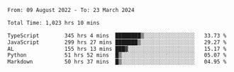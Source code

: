 
<!--START_SECTION:waka-->

```txt
From: 09 August 2022 - To: 23 March 2024

Total Time: 1,023 hrs 10 mins

TypeScript        345 hrs 4 mins  ████████▒░░░░░░░░░░░░░░░░   33.73 %
JavaScript        299 hrs 27 mins ███████▒░░░░░░░░░░░░░░░░░   29.27 %
AL                155 hrs 13 mins ███▓░░░░░░░░░░░░░░░░░░░░░   15.17 %
Python            51 hrs 52 mins  █▒░░░░░░░░░░░░░░░░░░░░░░░   05.07 %
Markdown          50 hrs 37 mins  █▒░░░░░░░░░░░░░░░░░░░░░░░   04.95 %
```

<!--END_SECTION:waka-->











